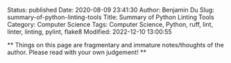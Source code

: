 Status: published
Date: 2020-08-09 23:41:30
Author: Benjamin Du
Slug: summary-of-python-linting-tools
Title: Summary of Python Linting Tools
Category: Computer Science
Tags: Computer Science, Python, ruff, lint, linter, linting, pylint, flake8
Modified: 2022-12-10 13:00:55

**
Things on this page are fragmentary and immature notes/thoughts of the author.
Please read with your own judgement!
**

